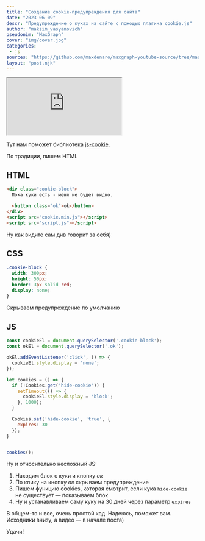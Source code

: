 ```yaml
---
title: "Создание cookie-предупреждения для сайта"
date: "2023-06-09"
descr: "Предупреждение о куках на сайте с помощью плагина cookie.js"
author: "maksim_vasyanovich"
pseudonim: "MaxGraph"
cover: "img/cover.jpg"
categories:
 - js
sources: "https://github.com/maxdenaro/maxgraph-youtube-source/tree/master/JS-%D0%BF%D0%BB%D0%B0%D0%B3%D0%B8%D0%BD%D1%8B%20%E2%84%961.%20%D0%A1%D0%BE%D0%B7%D0%B4%D0%B0%D0%BD%D0%B8%D0%B5%20cookie-%D0%BF%D1%80%D0%B5%D0%B4%D1%83%D0%BF%D1%80%D0%B5%D0%B6%D0%B4%D0%B5%D0%BD%D0%B8%D1%8F"
layout: "post.njk"
---
```


<iframe src="https://www.youtube.com/embed/RrMgCWBtE_s" allow="accelerometer; autoplay; clipboard-write; encrypted-media; gyroscope; picture-in-picture; web-share" allowfullscreen></iframe>

Тут нам поможет библиотека <a href="https://github.com/js-cookie/js-cookie" target="_blank">js-cookie</a>.

По традиции, пишем HTML

## HTML

``` html
<div class="cookie-block">
  Пока куки есть - меня не будет видно.

  <button class="ok">ok</button>
</div>
<script src="cookie.min.js"></script>
<script src="script.js"></script>
```

Ну как видите сам див говорит за себя)

## CSS

``` css
.cookie-block {
  width: 300px;
  height: 50px;
  border: 3px solid red;
  display: none;
}
```

Скрываем предупреждение по умолчанию

## JS

``` js
const cookieEl = document.querySelector('.cookie-block');
const okEl = document.querySelector('.ok');

okEl.addEventListener('click', () => {
  cookieEl.style.display = 'none';
});

let cookies = () => {
  if (!Cookies.get('hide-cookie')) {
    setTimeout(() => {
      cookieEl.style.display = 'block';
    }, 1000);
  }

  Cookies.set('hide-cookie', 'true', {
    expires: 30
  });
}


cookies();
```

Ну&nbsp;и&nbsp;относительно несложный JS:

1. Находим блок с&nbsp;куки и&nbsp;кнопку _ок_
2. По&nbsp;клику на&nbsp;кнопку _ок_ скрываем предупреждение
3. Пишем функцию cookies, которая смотрит, если кука `hide-cookie` не&nbsp;существует&nbsp;&mdash; показываем блок
4. Ну&nbsp;и&nbsp;устанавливаем саму куку на&nbsp;30&nbsp;дней через параметр `expires`

В&nbsp;общем-то и&nbsp;все, очень простой код. Надеюсь, поможет вам. Исходники внизу, а&nbsp;видео&nbsp;&mdash; в&nbsp;начале поста)

Удачи!
